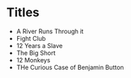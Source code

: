 # Titles

* A River Runs Through it
* Fight Club
* 12 Years a Slave
* The Big Short
* 12 Monkeys
* THe Curious Case of Benjamin Button
